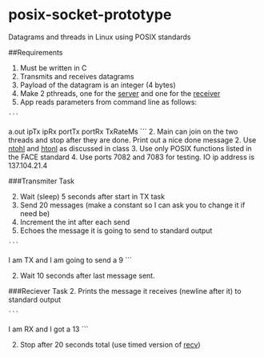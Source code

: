 posix-socket-prototype
======================

Datagrams and threads in Linux using POSIX standards

##Requirements

  1. Must be written in C
  2. Transmits and receives datagrams
  2. Payload of the datagram is an integer (4 bytes)
  2. Make 2 pthreads, one for the [server](#transmiter-task) and one for the [receiver](#reciever-task)
  2. App reads parameters from command line as follows:

    ```
a.out ipTx ipRx portTx portRx TxRateMs
    ```
  2. Main can join on the two threads and stop after they are done. Print out a nice done message
  2. Use [ntohl](http://linux.die.net/man/3/ntohl) and [htonl](http://linux.die.net/man/3/htonl) as discussed in class
  3. Use only POSIX functions listed in the FACE standard
  4. Use ports 7082 and 7083 for testing. IO ip address is 137.104.21.4

###Transmiter Task

  2. Wait (sleep) 5 seconds after start in TX task
  2. Send 20 messages (make a constant so I can ask you to change it if need be)
  3. Increment the int after each send
  2. Echoes the message it is going to send to standard output

    ```
I am TX and I am going to send a 9
    ```
    
  2. Wait 10 seconds after last message sent.

###Reciever Task
  2. Prints the message it receives (newline after it) to standard output
    
    ```
I am RX and I got a 13
    ```
    
  2. Stop after 20 seconds total (use timed version of [recv](http://linux.die.net/man/3/recv))






